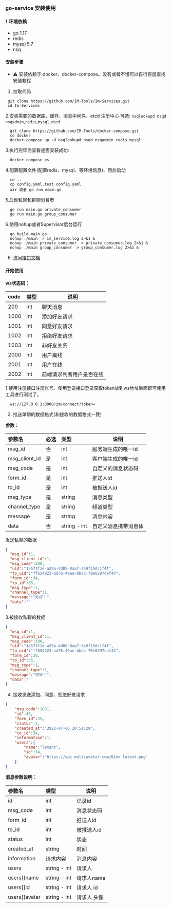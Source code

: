 ### go-service 安装使用

#### 1.环境依赖
 * go 1.17
 * redis
 * mysql 5.7
 * nsq


####  安装步骤

 * ⚠️ 安装依赖于:docker、docker-compose。没有或者不懂可以自行百度查找安装教程
 
  1. 拉取代码
 ```shell
  git clone https://github.com/IM-Tools/Im-Services.git
  cd Im-Services
 ```
  2.安装需要的数据库、缓存、消息中间件、etcd 注册中心 可选: `nsqlookupd nsqd nsqadmin`,`redis`,`mysql`,`etcd`
```shell
  git clone https://github.com/IM-Tools/docker-compose.git
  cd docker
  docker-compose up -d nsqlookupd nsqd nsqadmin redis mysql
```
  3.执行完毕后查看是否安装成功:
```shell
  docker-compose ps
```
  4.配置配置文件(配置redis、mysql、等环境信息)、然后启动
```shell
  cd ..
  cp config.yaml.test config.yaml
  air 或者 go run main.go
```
  5.启动私聊和群聊消费者
```shell
  go run main.go private_consumer
  go run main.go group_consumer
```
  6.使用nohup或者Supervisor后台运行
```shell
  go build main.go
  nohup ./main  > im_service.log 2>&1 &
  nohup ./main private_consumer  > private_consumer.log 2>&1 &
  nohup ./main group_consumer  > group_consumer.log 2>&1 &
```

  6.  [访问接口文档](http://127.0.0.1:8000/swagger/index.html#/)
#### 开始使用
**ws状态码：**

| code | 类型          | 说明     |
|:---------|-------------|--------|
| 200      | int           | 聊天消息   |
| 1000     | int           | 添加好友请求 |
| 1001     | int           | 同意好友请求 |
| 1002     | int           | 拒绝好友请求 |
| 1003     | int           | 非好友关系 |
| 2000     | int           | 用户离线 |
| 2001     | int           | 用户在线 |
| 2002     | int           | 前端请求判断用户是否在线 |



  1.使用注册接口注册账号、使用登录接口登录获取token放到ws地址后面即可使用工具进行测试了。
 ```shell
   ws://127.0.0.1:8000/im/connect?token=
 ```
  2. 推送单聊的数据格式(和接收的数据格式一致)
  
**参数：**

|参数名| 必选  | 类型           | 说明         |
|:----    |:----|:-------------|------------|
|msg_id  | 否   | int          | 服务端生成的唯一id |
|msg_client_id  | 是   | int          | 客户端生成的唯一id |
|msg_code  | 是   | int          | 自定义的消息状态码  |
|form_id  | 是   | int          | 推送人id      |
|to_id  | 是   | int          | 被推送人id     |
|msg_type  | 是   | string       | 消息类型       |
|channel_type  | 是   | string       | 频道类型       |
|message  | 是   | string       | 消息内容       |
|data  | 否   | string - int | 自定义消息携带消息体 |

发送私聊的数据
```json
{
  "msg_id":1,
  "msg_client_id":1, 
  "msg_code":200,
  "uid":"1a573f1e-a29a-4d88-8aa7-349f19dc1f4f",
  "to_uid":"ff654923-ad76-49ae-bbdc-70e0297caf44",
  "form_id":34,
  "to_id":35,
  "msg_type":1,
  "channel_type":1,
  "message":"你好！",
  "data":""
}
```
 3.被接收私聊的数据

```json
{
  "msg_id":1,
  "msg_client_id":1, 
  "msg_code":200,
  "uid":"1a573f1e-a29a-4d88-8aa7-349f19dc1f4f",
  "to_uid":"ff654923-ad76-49ae-bbdc-70e0297caf44",
  "form_id":36,
  "to_id":35,
  "msg_type":1,
  "channel_type":1,
  "message":"你好！",
  "data":""
}
```
 4. 接收发送添加、同意、拒绝好友请求
```json
{
    "msg_code":1001, 
    "id":46,
    "form_id":35,
    "status":1,
    "created_at":"2022-07-06 20:51:29",
    "to_id":34,
    "information":1,
    "users":{
        "name":"latent",
        "id":34,
        "avatar":"https://api.multiavatar.com/Binx latent.png"
    }
}
```

**消息参数说明：**

| 参数名              | 类型           | 说明      |
|:-----------------|:-------------|---------|
| id               | int          | 记录id    |
| msg_code        | int          | 消息状态码   |
| form_id            | int          | 推送人id   |
| to_id            | int          | 被推送人id  |
| status           | int          | 状态      |
| created_at       | string       | 时间      |
| information       | 请求内容         | 消息内容    |
| users              | string - int | 请求人     |
| users[]name        | string - int | 请求人name |
| users[]id         | string - int | 请求人 id  |
| users[]avatar     | string - int | 请求人 头像  |